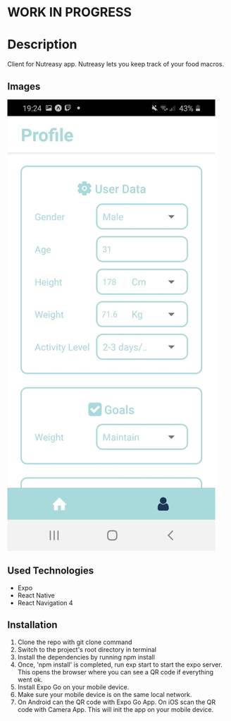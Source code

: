 # WORK IN PROGRESS

# Description

Client for Nutreasy app. Nutreasy lets you keep track of your food macros.

## Images

![alt text](<https://github.com/angelokeirsebilck/nutreasy-client/blob/develop/Images/nutreasy1.jpeg>)


## Used Technologies

- Expo
- React Native
- React Navigation 4

## Installation

1. Clone the repo with git clone command
2. Switch to the project's root directory in terminal
3. Install the dependencies by running npm install
4. Once, 'npm install' is completed, run exp start to start the expo server. This opens the browser where you can see a QR code if everything went ok.
5. Install Expo Go on your mobile device.
6. Make sure your mobile device is on the same local network.
7. On Android can the QR code with Expo Go App. On iOS scan the QR code with Camera App. This will init the app on your mobile device.
